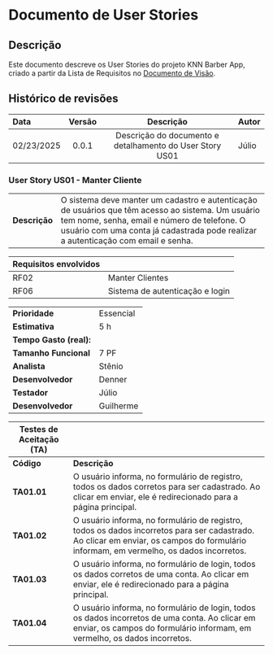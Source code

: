 # Documento de User Stories

## Descrição

Este documento descreve os User Stories do projeto KNN Barber App, criado a partir da Lista de Requisitos no [Documento de Visão](doc-visao.md).

## Histórico de revisões

| Data       | Versão |                        Descrição                         | Autor |
| :--------- | :----: | :------------------------------------------------------: | :---- |
| 02/23/2025 | 0.0.1  | Descrição do documento e detalhamento do User Story US01 | Júlio |

### User Story US01 - Manter Cliente

|               |                                                                                                                                                                                                                                       |
| ------------- | :------------------------------------------------------------------------------------------------------------------------------------------------------------------------------------------------------------------------------------ |
| **Descrição** | O sistema deve manter um cadastro e autenticação de usuários que têm acesso ao sistema. Um usuário tem nome, senha, email e número de telefone. O usuário com uma conta já cadastrada pode realizar a autenticação com email e senha. |

| **Requisitos envolvidos** |                                 |
| ------------------------- | :------------------------------ |
| RF02                      | Manter Clientes                 |
| RF06                      | Sistema de autenticação e login |

|                         |           |
| ----------------------- | --------- |
| **Prioridade**          | Essencial |
| **Estimativa**          | 5 h       |
| **Tempo Gasto (real):** |           |
| **Tamanho Funcional**   | 7 PF      |
| **Analista**            | Stênio    |
| **Desenvolvedor**       | Denner    |
| **Testador**            | Júlio     |
| **Desenvolvedor**       | Guilherme |

| Testes de Aceitação (TA) |                                                                                                                                                                                       |
| ------------------------ | ------------------------------------------------------------------------------------------------------------------------------------------------------------------------------------- |
| **Código**               | **Descrição**                                                                                                                                                                         |
| **TA01.01**              | O usuário informa, no formulário de registro, todos os dados corretos para ser cadastrado. Ao clicar em enviar, ele é redirecionado para a página principal.                          |
| **TA01.02**              | O usuário informa, no formulário de registro, todos os dados incorretos para ser cadastrado. Ao clicar em enviar, os campos do formulário informam, em vermelho, os dados incorretos. |
| **TA01.03**              | O usuário informa, no formulário de login, todos os dados corretos de uma conta. Ao clicar em enviar, ele é redirecionado para a página principal.                                    |
| **TA01.04**              | O usuário informa, no formulário de login, todos os dados incorretos de uma conta. Ao clicar em enviar, os campos do formulário informam, em vermelho, os dados incorretos.           |
